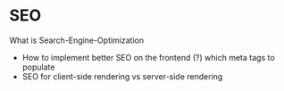 # SEO
What is Search-Engine-Optimization

- How to implement better SEO on the frontend (?) which meta tags to populate
- SEO for client-side rendering vs server-side rendering
